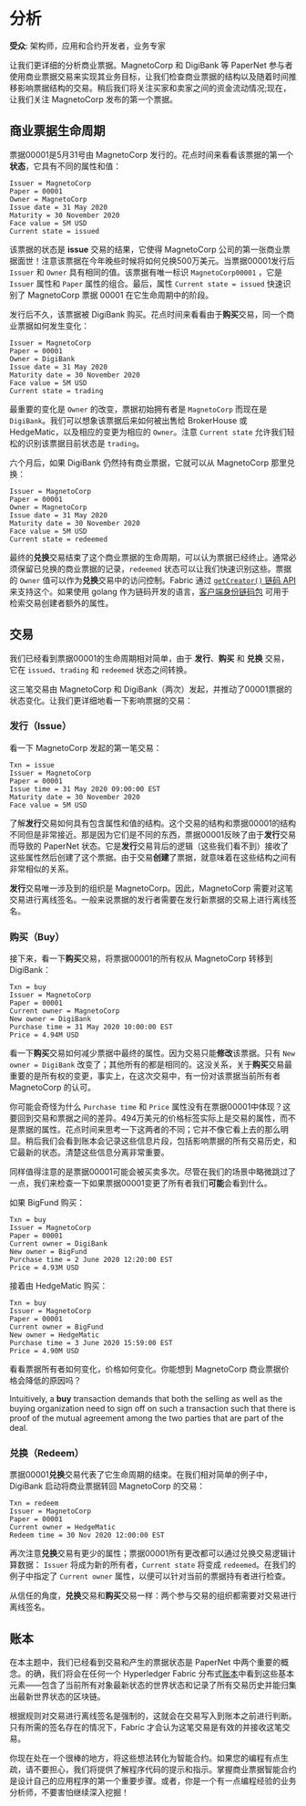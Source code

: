 # 分析

**受众**: 架构师，应用和合约开发者，业务专家

让我们更详细的分析商业票据。MagnetoCorp 和 DigiBank 等 PaperNet 参与者使用商业票据交易来实现其业务目标，让我们检查商业票据的结构以及随着时间推移影响票据结构的交易。稍后我们将关注买家和卖家之间的资金流动情况;现在，让我们关注 MagnetoCorp 发布的第一个票据。

## 商业票据生命周期

票据00001是5月31号由 MagnetoCorp 发行的。花点时间来看看该票据的第一个**状态**，它具有不同的属性和值：

```
Issuer = MagnetoCorp
Paper = 00001
Owner = MagnetoCorp
Issue date = 31 May 2020
Maturity = 30 November 2020
Face value = 5M USD
Current state = issued
```

该票据的状态是 **issue** 交易的结果，它使得 MagnetoCorp 公司的第一张商业票据面世！注意该票据在今年晚些时候将如何兑换500万美元。当票据00001发行后 `Issuer` 和 `Owner` 具有相同的值。该票据有唯一标识 `MagnetoCorp00001` ，它是 `Issuer` 属性和 `Paper` 属性的组合。最后，属性 `Current state = issued` 快速识别了 MagnetoCorp 票据 00001 在它生命周期中的阶段。

发行后不久，该票据被 DigiBank 购买。花点时间来看看由于**购买**交易，同一个商业票据如何发生变化：

```
Issuer = MagnetoCorp
Paper = 00001
Owner = DigiBank
Issue date = 31 May 2020
Maturity date = 30 November 2020
Face value = 5M USD
Current state = trading
```

最重要的变化是 `Owner` 的改变，票据初始拥有者是 `MagnetoCorp` 而现在是 `DigiBank`。我们可以想象该票据后来如何被出售给 BrokerHouse 或 HedgeMatic，以及相应的变更为相应的 `Owner`。注意 `Current state` 允许我们轻松的识别该票据目前状态是 `trading`。

六个月后，如果 DigiBank 仍然持有商业票据，它就可以从 MagnetoCorp 那里兑换：

```
Issuer = MagnetoCorp
Paper = 00001
Owner = MagnetoCorp
Issue date = 31 May 2020
Maturity date = 30 November 2020
Face value = 5M USD
Current state = redeemed
```

最终的**兑换**交易结束了这个商业票据的生命周期，可以认为票据已经终止。通常必须保留已兑换的商业票据的记录，`redeemed` 状态可以让我们快速识别这些。票据的 `Owner` 值可以作为**兑换**交易中的访问控制。Fabric 通过 [`getCreator()` 链码 API](https://github.com/hyperledger/fabric-chaincode-node/blob/master/fabric-shim/lib/stub.js#L293) 来支持这个。如果使用 golang 作为链码开发的语言，[客户端身份链码包](https://github.com/hyperledger/fabric/blob/master/core/chaincode/shim/ext/cid/README.md) 可用于检索交易创建者额外的属性。

## 交易

我们已经看到票据00001的生命周期相对简单，由于 **发行**、**购买** 和 **兑换** 交易，它在 `issued`、`trading` 和 `redeemed` 状态之间转换。

这三笔交易由 MagnetoCorp 和 DigiBank（两次）发起，并推动了00001票据的状态变化。让我们更详细地看一下影响票据的交易：

### 发行（Issue）

看一下 MagnetoCorp 发起的第一笔交易：

```
Txn = issue
Issuer = MagnetoCorp
Paper = 00001
Issue time = 31 May 2020 09:00:00 EST
Maturity date = 30 November 2020
Face value = 5M USD
```

了解**发行**交易如何具有包含属性和值的结构。这个交易的结构和票据00001的结构不同但是非常接近。那是因为它们是不同的东西，票据00001反映了由于**发行**交易而导致的 PaperNet 状态。它是**发行**交易背后的逻辑（这些我们看不到）接收了这些属性然后创建了这个票据。由于交易**创建**了票据，就意味着在这些结构之间有非常相似的关系。

**发行**交易唯一涉及到的组织是 MagnetoCorp。因此，MagnetoCorp 需要对这笔交易进行离线签名。一般来说票据的发行者需要在发行新票据的交易上进行离线签名。

### 购买（Buy）

接下来，看一下**购买**交易，将票据00001的所有权从 MagnetoCorp 转移到 DigiBank：

```
Txn = buy
Issuer = MagnetoCorp
Paper = 00001
Current owner = MagnetoCorp
New owner = DigiBank
Purchase time = 31 May 2020 10:00:00 EST
Price = 4.94M USD
```

看一下**购买**交易如何减少票据中最终的属性。因为交易只能**修改**该票据。只有 `New owner = DigiBank` 改变了；其他所有的都是相同的。这没关系，关于**购买**交易最重要的是所有权的变更，事实上，在这次交易中，有一份对该票据当前所有者 MagnetoCorp 的认可。

你可能会奇怪为什么 `Purchase time` 和 `Price` 属性没有在票据00001中体现？这要回到交易和票据之间的差异。494万美元的价格标签实际上是交易的属性，而不是票据的属性。花点时间来思考一下这两者的不同；它并不像它看上去的那么明显。稍后我们会看到账本会记录这些信息片段，包括影响票据的所有交易历史，和它最新的状态。清楚这些信息分离非常重要。

同样值得注意的是票据00001可能会被买卖多次。尽管在我们的场景中略微跳过了一点，我们来检查一下如果票据00001变更了所有者我们**可能**会看到什么。

如果 BigFund 购买：

```
Txn = buy
Issuer = MagnetoCorp
Paper = 00001
Current owner = DigiBank
New owner = BigFund
Purchase time = 2 June 2020 12:20:00 EST
Price = 4.93M USD
```

接着由 HedgeMatic 购买：

```
Txn = buy
Issuer = MagnetoCorp
Paper = 00001
Current owner = BigFund
New owner = HedgeMatic
Purchase time = 3 June 2020 15:59:00 EST
Price = 4.90M USD
```

看看票据所有者如何变化，价格如何变化。你能想到 MagnetoCorp 商业票据价格会降低的原因吗？

Intuitively, a **buy** transaction demands that both the selling as well as the
buying organization need to sign off on such a transaction such that there is
proof of the mutual agreement among the two parties that are part of the deal.

### 兑换（Redeem）

票据00001**兑换**交易代表了它生命周期的结束。在我们相对简单的例子中，DigiBank 启动将商业票据转回 MagnetoCorp 的交易：

```
Txn = redeem
Issuer = MagnetoCorp
Paper = 00001
Current owner = HedgeMatic
Redeem time = 30 Nov 2020 12:00:00 EST
```

再次注意**兑换**交易有更少的属性；票据00001所有更改都可以通过兑换交易逻辑计算数据： `Issuer` 将成为新的所有者，`Current state` 将变成 `redeemed`。在我们的例子中指定了 `Current owner` 属性，以便可以针对当前的票据持有者进行检查。

从信任的角度，**兑换**交易和**购买**交易一样：两个参与交易的组织都需要对交易进行离线签名。

## 账本

在本主题中，我们已经看到交易和产生的票据状态是 PaperNet 中两个重要的概念。的确，我们将会在任何一个 Hyperledger Fabric 分布式[账本](../ledger/ledger.html)中看到这些基本元素——包含了当前所有对象最新状态的世界状态和记录了所有交易历史并能归集出最新世界状态的区块链。

根据规则对交易进行离线签名是强制的，这就会在交易写入到账本之前进行判断。只有所需的签名存在的情况下，Fabric 才会认为这笔交易是有效的并接收这笔交易。

你现在处在一个很棒的地方，将这些想法转化为智能合约。如果您的编程有点生疏，请不要担心，我们将提供了解程序代码的提示和指示。掌握商业票据智能合约是设计自己的应用程序的第一个重要步骤。或者，你是一个有一点编程经验的业务分析师，不要害怕继续深入挖掘！

<!--- Licensed under Creative Commons Attribution 4.0 International License
https://creativecommons.org/licenses/by/4.0/ -->
